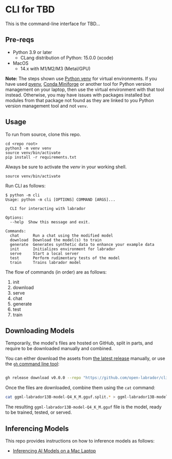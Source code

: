 # CLI for TBD

This is the command-line interface for TBD...

## Pre-reqs

 * Python 3.9 or later
   * CLang distribution of Python: 15.0.0 (xcode)
* MacOS
  * 14.x with M1/M2/M3 (Metal/GPU)

**Note:** The steps shown use [Python venv](https://docs.python.org/3/library/venv.html) for virtual environments. If you have used [pyenv](https://github.com/pyenv/pyenv), [Conda Miniforge](https://github.com/conda-forge/miniforge) or another tool for Python version management on your laptop, then use the virtual environment with that tool instead. Otherwise, you may have issues with packages installed but modules from that package not found as they are linked to you Python version management tool and not `venv`.

## Usage

To run from source, clone this repo.

```shell
cd <repo root>
python3 -m venv venv
source venv/bin/activate
pip install -r requirements.txt
```

Always be sure to activate the *venv* in your working shell.

```shell
source venv/bin/activate
```

Run CLI as follows:

```ShellSession
$ python -m cli
Usage: python -m cli [OPTIONS] COMMAND [ARGS]...

  CLI for interacting with labrador

Options:
  --help  Show this message and exit.

Commands:
  chat      Run a chat using the modified model
  download  Download the model(s) to train
  generate  Generates synthetic data to enhance your example data
  init      Initializes environment for labrador
  serve     Start a local server
  test      Perform rudimentary tests of the model
  train     Trains labrador model
```

The flow of commands (in order) are as follows:

1. init
2. download
3. serve
4. chat
5. generate
6. test
7. train

## Downloading Models

Temporarily, the model's files are hosted on GitHub, split in parts, and require to be downloaded manually and combined.

You can either download the assets from [the latest release](https://github.com/open-labrador/cli/releases/tag/v0.0.0) manually, or use the [`gh` command line tool](https://cli.github.com/):

```bash

gh release download v0.0.0 --repo "https://github.com/open-labrador/cli.git"
```

Once the files are downloaded, combine them using the `cat` command:

```bash
cat ggml-labrador13B-model-Q4_K_M.gguf.split.* > ggml-labrador13B-model-Q4_K_M.gguf && rm ggml-labrador13B-model-Q4_K_M..gguf.split.*
```

The resulting `ggml-labrador13B-model-Q4_K_M.gguf` file is the model, ready to be trained, tested, or served. 

## Inferencing Models

This repo provides instructions on how to inference models as follows:

- [Inferencing AI Models on a Mac Laptop](./mac_inference/README.md)
